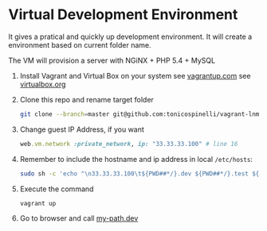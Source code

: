 Virtual Development Environment
===============================

It gives a pratical and quickly up development environment. It will create a
environment based on current folder name.

The VM will provision a server with NGiNX + PHP 5.4 + MySQL

1. Install Vagrant and Virtual Box on your system
    see [vagrantup.com](http://docs.vagrantup.com/v2/getting-started/index.html)
	see [virtualbox.org](https://www.virtualbox.org/)

2. Clone this repo and rename target folder
	```bash
	git clone --branch=master git@github.com:tonicospinelli/vagrant-lnmp.git my-path
	```

3. Change guest IP Address, if you want
	```ruby
	web.vm.network :private_network, ip: "33.33.33.100" # line 16
	```

4. Remember to include the hostname and ip address in local `/etc/hosts`:
	```bash
	sudo sh -c 'echo "\n33.33.33.100\t${PWD##*/}.dev ${PWD##*/}.test ${PWD##*/}.prod\n" >> /etc/hosts'
	```

5. Execute the command
	```bash
	vagrant up
	```

6. Go to browser and call [my-path.dev](http://my-path.dev/)